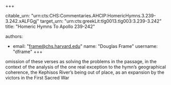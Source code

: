 +++


citable_urn: "urn:cts:CHS:Commentaries.AHCIP:HomericHymns.3.239-3.242.xALFGgj"
target_urn: "urn:cts:greekLit:tlg0013.tlg003:3.239-3.242"
title: "Homeric Hymns To Apollo 239-242"

authors:
- email: "frame@chs.harvard.edu"
  name: "Douglas Frame"
  username: "dframe"
+++

<p>omission of these verses as solving the problems in the passage, in the context of the analysis of the one real exception to the hymn’s geographical coherence, the Kephisos River’s being out of place, as an expansion by the victors in the First Sacred War</p>
